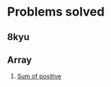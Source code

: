 # Problems solved

## 8kyu

## Array

1. [Sum of positive](https://www.codewars.com/kata/5715eaedb436cf5606000381/)
